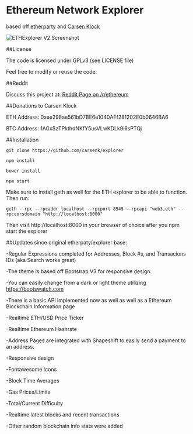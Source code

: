 # Ethereum Network Explorer
based off [etherparty](github.com/etherparty/explorer) and [Carsen Klock](https://github.com/carsenk/explorer)

![ETHExplorer V2 Screenshot](http://i.imgur.com/wgROAS9.png)

##License

The code is licensed under GPLv3 (see LICENSE file)

Feel free to modify or reuse the code.

##Reddit

Discuss this project at: [Reddit Page on /r/ethereum](https://www.reddit.com/r/ethereum/comments/511j5a/new_ethereum_block_explorer_heavily_updated/)

##Donations to Carsen Klock

ETH Address: 0xee298ae561bD7BE6e1040AFf281202E0b0646BA6

BTC Address: 1AGxSzTPkthdNKfY5usVLwKDLk9i6sPTQj

##Installation

`git clone https://github.com/carsenk/explorer`

`npm install`

`bower install`

`npm start`

Make sure to install geth as well for the ETH explorer to be able to function. Then run:

`geth --rpc --rpcaddr localhost --rpcport 8545 --rpcapi "web3,eth" --rpccorsdomain "http://localhost:8000"`

Then visit http://localhost:8000 in your browser of choice after you npm start the explorer

##Updates since original etherpaty/explorer base:

-Regular Expressions completed for Addresses, Block #s, and Transacions IDs (aka Search works great)

-The theme is based off Bootstrap V3 for responsive design.

-You can easily change from a dark or light theme utilizing https://bootswatch.com

-There is a basic API implemented now as well as well as a Ethereum Blockchain Information page

-Realtime ETH/USD Price Ticker

-Realtime Ethereum Hashrate

-Address Pages are integrated with Shapeshift to easily send a payment to an address.

-Responsive design

-Fontawesome Icons

-Block Time Averages

-Gas Prices/Limits

-Total/Current Difficulty

-Realtime latest blocks and recent transactions

-Other random blockchain info stats were added
